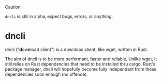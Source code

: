> [!CAUTION]
> ``dncli`` is still in alpha, expect bugs, errors, or anything.

# dncli
dncli ("**d**ow**n**load client") is a download client, like wget, written in Rust.

The aim of dncli is to be more performant, faster and reliable, Unlike wget, it still relies on Rust dependencies that need to be installed thru cargo, Rust's package manager, dncli will hopefully become fully independent from those dependencies soon enough (no offence).
